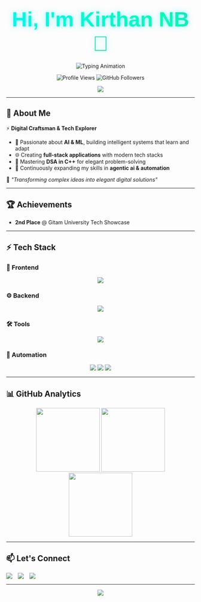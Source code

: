 <!-- Animated Header with Waving Hand -->
<h1 align="center">
  <span style="font-family: 'Orbitron', sans-serif; font-size: 3.5rem; font-weight: 800; background: linear-gradient(45deg,#00F7FF,#00FF9D,#FF00E4,#00F7FF); background-size: 300% 300%; -webkit-background-clip: text; -webkit-text-fill-color: transparent; text-shadow: 0 0 15px rgba(0,247,255,0.5);">
    Hi, I'm Kirthan NB👋
  </span>
</h1>

<!-- Animated Subtitle -->
<p align="center">
  <img src="https://readme-typing-svg.herokuapp.com?font=Orbitron&weight=600&size=22&duration=2500&pause=1000&color=00F7FF&center=true&vCenter=true&width=600&lines=CSE+%40+UVCE+💻;AI+%26+ML+Enthusiast+🤖;Full-Stack+Web+Developer+🌐;Tech+Innovator+🚀;Exploring+Code+And+Innovation🧑‍💻;Building+NeethiSaarathi⚖️" alt="Typing Animation" />
</p>

<p align="center">
  <img src="https://komarev.com/ghpvc/?username=KirthanNB&label=Profile%20Views&color=00f7ff&style=flat" alt="Profile Views" /> 
  <img src="https://img.shields.io/github/followers/KirthanNB?label=Follow&style=social&color=00f7ff" alt="GitHub Followers" />

</p>
<p  align="center">
        <a href="https://wa.me/917975987833"><img src="https://img.shields.io/badge/WhatsApp-25D366?style=for-the-badge&logo=whatsapp&logoColor=white"/></a>
</p>


---

## 🌟 About Me  

⚡ **Digital Craftsman & Tech Explorer**  
- 🤖 Passionate about **AI & ML**, building intelligent systems that learn and adapt  
- 🌐 Creating **full-stack applications** with modern tech stacks  
- 🧩 Mastering **DSA in C++** for elegant problem-solving  
- 🚀 Continuously expanding my skills in **agentic ai & automation**  

💫 *"Transforming complex ideas into elegant digital solutions"*  

---

## 🏆 Achievements  
 
- **2nd Place** @ Gitam University Tech Showcase   
---

## ⚡ Tech Stack  

### 🎨 Frontend  
<div align="center">
  <img src="https://skillicons.dev/icons?i=react,nextjs,tailwind,html,css,js,ts" />
</div>

### ⚙️ Backend  
<div align="center">
  <img src="https://skillicons.dev/icons?i=python,nodejs,mysql,mongodb,supabase" />
</div>

### 🛠️ Tools  
<div align="center">
  <img src="https://skillicons.dev/icons?i=git,github,figma,vscode" />
</div>

### 🔄 Automation  
<div align="center">
  <img src="https://img.shields.io/badge/CrewAI-20232A?style=for-the-badge&logo=ai&logoColor=00F7FF"/>
  <img src="https://img.shields.io/badge/Zapier-FB664A?style=for-the-badge&logo=zapier&logoColor=black"/>
  <img src="https://img.shields.io/badge/Make.com-5C2D91?style=for-the-badge&logo=make&logoColor=white"/>
</div>  

---

## 📊 GitHub Analytics  

<div align="center">
  <img src="https://github-readme-stats.vercel.app/api?username=KirthanNB&show_icons=true&theme=tokyonight&include_all_commits=true&count_private=true&hide_border=true" height="170"/>
  <img src="https://streak-stats.demolab.com?user=KirthanNB&theme=highcontrast&hide_border=true&fire=00F7FF&ring=00F7FF" height="170"/>
</div>

<div align="center">
  <img src="https://github-readme-stats.vercel.app/api/top-langs/?username=KirthanNB&layout=compact&theme=onedark&hide_border=true&langs_count=8" height="170"/>
</div>

---

## 📫 Let's Connect  

<div align="center" style="display: flex; gap: 15px; flex-wrap: wrap;">
  <a href="https://www.linkedin.com/in/kirthan-nb-8b522530b"><img src="https://img.shields.io/badge/LinkedIn-0A66C2?style=for-the-badge&logo=linkedin&logoColor=white"/></a>
  <a href="mailto:kirthannb@gmail.com"><img src="https://img.shields.io/badge/Gmail-D14836?style=for-the-badge&logo=gmail&logoColor=white"/></a>
  <a href="https://wa.me/917975987833"><img src="https://img.shields.io/badge/WhatsApp-25D366?style=for-the-badge&logo=whatsapp&logoColor=white"/></a>
</div>  
  

---

<p align="center">
  <img src="https://capsule-render.vercel.app/api?type=waving&color=0:39FF14,100:0d0d0d&height=100&section=footer"/>
</p>
